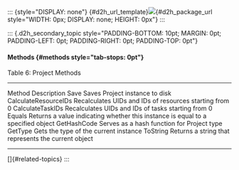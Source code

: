 ::: {style="DISPLAY: none"}
[](ms-xhelp:///?Id=d2h_url_template){#d2h_url_template}![](!package_url!){#d2h_package_url style="WIDTH: 0px; DISPLAY: none; HEIGHT: 0px"}
:::

::: {.d2h_secondary_topic style="PADDING-BOTTOM: 10pt; MARGIN: 0pt; PADDING-LEFT: 0pt; PADDING-RIGHT: 0pt; PADDING-TOP: 0pt"}
#### Methods {#methods style="tab-stops: 0pt"}

Table 6: Project Methods

  ---------------------- ---------------------------------------------------------------------------------
  Method                 Description
  Save                   Saves Project instance to disk
  CalculateResourceIDs   Recalculates UIDs and IDs of resources starting from 0
  CalculateTaskIDs       Recalculates UIDs and IDs of tasks starting from 0
  Equals                 Returns a value indicating whether this instance is equal to a specified object
  GetHashCode            Serves as a hash function for Project type
  GetType                Gets the type of the current instance
  ToString               Returns a string that represents the current object
  ---------------------- ---------------------------------------------------------------------------------

[]{#related-topics}
:::
